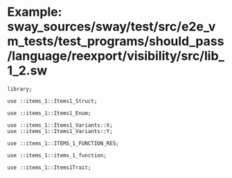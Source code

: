 # Example: sway_sources/sway/test/src/e2e_vm_tests/test_programs/should_pass/language/reexport/visibility/src/lib_1_2.sw

```sway
library;

use ::items_1::Items1_Struct;

use ::items_1::Items1_Enum;

use ::items_1::Items1_Variants::X;
use ::items_1::Items1_Variants::Y;

use ::items_1::ITEMS_1_FUNCTION_RES;

use ::items_1::items_1_function;

use ::items_1::Items1Trait;

```
